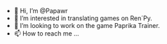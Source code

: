 - 👋 Hi, I’m @Papawr
- 👀 I’m interested in translating games on Ren´Py.
- 💞️ I’m looking to work on the game Paprika Trainer.
- 📫 How to reach me ...

<!---
Papawr/Papawr is a ✨ special ✨ repository because its `README.md` (this file) appears on your GitHub profile.
You can click the Preview link to take a look at your changes.
--->
